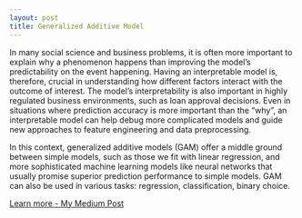 ```yaml
---
layout: post
title: Generalized Additive Model
---
```


In many social science and business problems, it is often more important to explain why a phenomenon happens than improving the model’s predictability on the event happening. Having an interpretable model is, therefore, crucial in understanding how different factors interact with the outcome of interest. The model’s interpretability is also important in highly regulated business environments, such as loan approval decisions. Even in situations where prediction accuracy is more important than the “why”, an interpretable model can help debug more complicated models and guide new approaches to feature engineering and data preprocessing.

In this context, generalized additive models (GAM) offer a middle ground between simple models, such as those we fit with linear regression, and more sophisticated machine learning models like neural networks that usually promise superior prediction performance to simple models. GAM can also be used in various tasks: regression, classification, binary choice.

<a href= "https://towardsdatascience.com/gam-a-flexible-modeling-approach-that-preserves-interpretability-a68a4f235b6e" class="button">Learn more - My Medium Post</a> 

